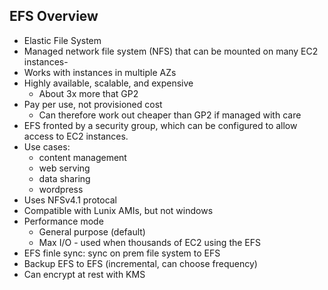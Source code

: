 EFS Overview
------------
- Elastic File System
- Managed network file system (NFS) that can be mounted on many EC2 instances-
- Works with instances in multiple AZs
- Highly available, scalable, and expensive
    - About 3x more that GP2
- Pay per use, not provisioned cost
    - Can therefore work out cheaper than GP2 if managed with care
- EFS fronted by a security group, which can be configured to allow access
  to EC2 instances.
- Use cases:
    - content management
    - web serving
    - data sharing
    - wordpress
- Uses NFSv4.1 protocal
- Compatible with Lunix AMIs, but not windows
- Performance mode
    - General purpose (default)
    - Max I/O - used when thousands of EC2 using the EFS
- EFS finle sync: sync on prem file system to EFS
- Backup EFS to EFS (incremental, can choose frequency)
- Can encrypt at rest with KMS
